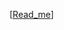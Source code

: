  [[Read_me](https://github.com/ksw25/Computer-Vision-Projects/blob/master/Human%20detection%20final/Human%20detection%20final/Human%20detection%20Project%20File.pdf)]
